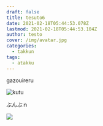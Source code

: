 ```yaml
---
draft: false
title: tesuto6
date: 2021-02-18T05:44:53.078Z
lastmod: 2021-02-18T05:44:53.104Z
author: testo
cover: /img/avatar.jpg
categories:
  - takkun
tags:
  - atakku
---
```

gazouireru

![kutu](/img/naka418.1.0.jpg "おｋうｔう")

ぶんぶｎ

![](/img/avatar.jpg)
